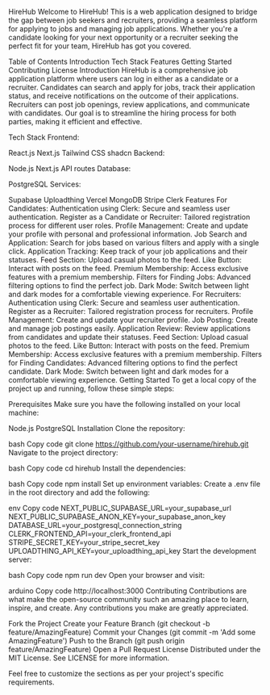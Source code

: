   
HireHub
Welcome to HireHub! This is a web application designed to bridge the gap between job seekers and recruiters, providing a seamless platform for applying to jobs and managing job applications. Whether you're a candidate looking for your next opportunity or a recruiter seeking the perfect fit for your team, HireHub has got you covered.

Table of Contents
Introduction
Tech Stack
Features
Getting Started
Contributing
License
Introduction
HireHub is a comprehensive job application platform where users can log in either as a candidate or a recruiter. Candidates can search and apply for jobs, track their application status, and receive notifications on the outcome of their applications. Recruiters can post job openings, review applications, and communicate with candidates. Our goal is to streamline the hiring process for both parties, making it efficient and effective.

Tech Stack
Frontend:

React.js
Next.js
Tailwind CSS
shadcn
Backend:

Node.js
Next.js API routes
Database:

PostgreSQL
Services:

Supabase
Uploadthing
Vercel
MongoDB
Stripe
Clerk
Features
For Candidates:
Authentication using Clerk: Secure and seamless user authentication.
Register as a Candidate or Recruiter: Tailored registration process for different user roles.
Profile Management: Create and update your profile with personal and professional information.
Job Search and Application: Search for jobs based on various filters and apply with a single click.
Application Tracking: Keep track of your job applications and their statuses.
Feed Section: Upload casual photos to the feed.
Like Button: Interact with posts on the feed.
Premium Membership: Access exclusive features with a premium membership.
Filters for Finding Jobs: Advanced filtering options to find the perfect job.
Dark Mode: Switch between light and dark modes for a comfortable viewing experience.
For Recruiters:
Authentication using Clerk: Secure and seamless user authentication.
Register as a Recruiter: Tailored registration process for recruiters.
Profile Management: Create and update your recruiter profile.
Job Posting: Create and manage job postings easily.
Application Review: Review applications from candidates and update their statuses.
Feed Section: Upload casual photos to the feed.
Like Button: Interact with posts on the feed.
Premium Membership: Access exclusive features with a premium membership.
Filters for Finding Candidates: Advanced filtering options to find the perfect candidate.
Dark Mode: Switch between light and dark modes for a comfortable viewing experience.
Getting Started
To get a local copy of the project up and running, follow these simple steps:

Prerequisites
Make sure you have the following installed on your local machine:

Node.js
PostgreSQL
Installation
Clone the repository:

bash
Copy code
git clone https://github.com/your-username/hirehub.git
Navigate to the project directory:

bash
Copy code
cd hirehub
Install the dependencies:

bash
Copy code
npm install
Set up environment variables:
Create a .env file in the root directory and add the following:

env
Copy code
NEXT_PUBLIC_SUPABASE_URL=your_supabase_url
NEXT_PUBLIC_SUPABASE_ANON_KEY=your_supabase_anon_key
DATABASE_URL=your_postgresql_connection_string
CLERK_FRONTEND_API=your_clerk_frontend_api
STRIPE_SECRET_KEY=your_stripe_secret_key
UPLOADTHING_API_KEY=your_uploadthing_api_key
Start the development server:

bash
Copy code
npm run dev
Open your browser and visit:

arduino
Copy code
http://localhost:3000
Contributing
Contributions are what make the open-source community such an amazing place to learn, inspire, and create. Any contributions you make are greatly appreciated.

Fork the Project
Create your Feature Branch (git checkout -b feature/AmazingFeature)
Commit your Changes (git commit -m 'Add some AmazingFeature')
Push to the Branch (git push origin feature/AmazingFeature)
Open a Pull Request
License
Distributed under the MIT License. See LICENSE for more information.

Feel free to customize the sections as per your project's specific requirements.
